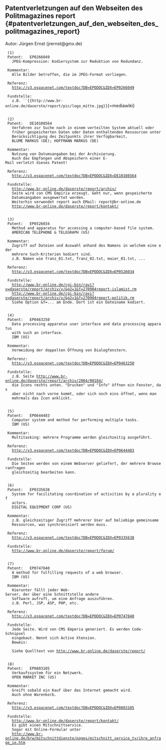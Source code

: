 ## Patentverletzungen auf den Webseiten des Politmagazines report {#patentverletzungen_auf_den_webseiten_des_politmagazines_report}

Autor: Jürgen Ernst (jrernst\@gmx.de)

` (1)`\
` Patent:   EP0266049`\
`   JPEG-Kompression: Kodiersystem zur Reduktion von Redundanz.`\
` `\
` Kommentar:`\
`   Alle Bilder betroffen, die im JPEG-Format vorliegen.`\
` `\
` Referenz:`\
`   `[`http://v3.espacenet.com/textdoc?DB=EPODOC&IDX=EP0266049`](http://v3.espacenet.com/textdoc?DB=EPODOC&IDX=EP0266049)\
` `\
` Fundstelle:`\
`   z.B. ``{{http://www.br-online.de/daserste/report/pic/logo_mitte.jpg}}`{=mediawiki}\
` `

` (2)`\
` Patent:   DE10108564`\
`   Verfahren zur Suche nach in einem verteilten System aktuell oder`\
`   früher gespeicherten Daten oder Daten enthaltenden Ressourcen unter`\
`   Berücksichtigung des Zeitpunkts ihrer Verfügbarkeit.`\
`   BLUME MARKUS (DE); HOFFMANN MARKUS (DE)`\
` `\
` Kommentar:`\
`   Nutzung von Datumsangaben bei der Archivierung.`\
`   Auch das Empfangen und Abspeichern einer E-Mail verletzt dieses Patent!`\
` `\
` Referenz:`\
`   `[`http://v3.espacenet.com/textdoc?DB=EPODOC&IDX=DE10108564`](http://v3.espacenet.com/textdoc?DB=EPODOC&IDX=DE10108564)\
` `\
` Fundstelle:`\
`   `[`http://www.br-online.de/daserste/report/archiv/`](http://www.br-online.de/daserste/report/archiv/)\
`   Seite wird con CMS Empiria erzeugt. Geht nur, wenn gespeicherte`\
`   Datumsangaben ausgewertet werden.`\
`   Weiterhin verwendet report auch EMail: report@br-online.de`\
`   `[`http://www.br-online.de/daserste/report/kontakt/`](http://www.br-online.de/daserste/report/kontakt/)\
` `

` (3)`\
` Patent:   EP0526034`\
`   Method and apparatus for accessing a computer-based file system.`\
`   AMERICAN TELEPHONE & TELEGRAPH (US)`\
` `\
` Kommentar:`\
`   Zugriff auf Dateien und Auswahl anhand des Namens in welchem eine oder`\
`   mehrere Such-Kriterien kodiert sind.`\
`   z.B. Namen wie franz_01.txt, franz_02.txt, maier_01.txt, ...`\
` `\
` Referenz:`\
`   `[`http://v3.espacenet.com/textdoc?DB=EPODOC&IDX=EP0526034`](http://v3.espacenet.com/textdoc?DB=EPODOC&IDX=EP0526034)\
` `\
` Fundstelle:`\
`   `[`http://www.br-online.de/cgi-bin/ravi?v=daserste/report/archiv/v/&g2=1&f=270904report-islamist.rm`](http://www.br-online.de/cgi-bin/ravi?v=daserste/report/archiv/v/&g2=1&f=270904report-islamist.rm)\
`   `[`http://www.br-online.de/cgi-bin/ravi?v=daserste/report/archiv/v/&g2=1&f=270904report-politik.rm`](http://www.br-online.de/cgi-bin/ravi?v=daserste/report/archiv/v/&g2=1&f=270904report-politik.rm)\
`   Siehe Option &f=... am Ende. Dort ist ein Dateiname kodiert.`\
` `

` (4)`\
` Patent:   EP0463250`\
`   Data processing apparatus user interface and data processing apparatus`\
`   with such an interface.`\
`   IBM (US)`\
` `\
` Kommentar:`\
`   Vermeidung der doppelten Öffnung von Dialogfenstern.`\
` `\
` Referenz:`\
`   `[`http://v3.espacenet.com/textdoc?DB=EPODOC&IDX=EP0463250`](http://v3.espacenet.com/textdoc?DB=EPODOC&IDX=EP0463250)\
` `\
` Fundstelle:`\
`   z.B. Seite `[`http://www.br-online.de/daserste/report/archiv/2004/00184/`](http://www.br-online.de/daserste/report/archiv/2004/00184/)\
`   die Icons rechts unten. "Drucken" und "Info" öffnen ein Fenster, das`\
`   aber nicht nach vorne kommt, oder sich noch eins öffnet, wenn man`\
`   mehrmals das Icon anklickt.`\
` `

` (5)`\
` Patent:   EP0644483`\
`   Computer system and method for performing multiple tasks.`\
`   IBM (US)`\
` `\
` Kommentar:`\
`   Multitasking: mehrere Programme werden gleichzeitig ausgeführt.`\
` `\
` Referenz:`\
`   `[`http://v3.espacenet.com/textdoc?DB=EPODOC&IDX=EP0644483`](http://v3.espacenet.com/textdoc?DB=EPODOC&IDX=EP0644483)\
` `\
` Fundstelle:`\
`   Die Seiten werden von einem Webserver geliefert, der mehrere Browseranfragen`\
`   gleichzeitig bearbeiten kann.`\
` `

` (6)`\
` Patent:   EP0335638`\
`   System for facilitating coordination of activities by a plurality of`\
`   actors.`\
`   DIGITAL EQUIPMENT CORP (US)`\
` `\
` Kommentar:`\
`   z.B. gleichzeitiger Zugriff mehrerer User auf beliebige gemeinsame`\
`   Ressourcen, was synchronisiert werden muss.`\
` `\
` Referenz:`\
`   `[`http://v3.espacenet.com/textdoc?DB=EPODOC&IDX=EP0335638`](http://v3.espacenet.com/textdoc?DB=EPODOC&IDX=EP0335638)\
` `\
` Fundstelle:`\
`   `[`http://www.br-online.de/daserste/report/forum/`](http://www.br-online.de/daserste/report/forum/)\
` `

` (7)`\
` Patent:   EP0747840`\
`   A method for fulfilling requests of a web browser.`\
`   IBM (US)`\
` `\
` Kommentar:`\
`   Hierunter fällt jeder Web-Server, der über eine Schnittstelle andere`\
`   Software aufruft, um eine Anfrage auszuführen.`\
`   z.B. Perl, JSP, ASP, PHP, etc.`\
` `\
` Referenz:`\
`   `[`http://v3.espacenet.com/textdoc?DB=EPODOC&IDX=EP0747840`](http://v3.espacenet.com/textdoc?DB=EPODOC&IDX=EP0747840)\
` `\
` Fundstelle:`\
`   Jede Seite. Wird von CMS Emperia generiert. Es werden Code-Schnipsel`\
`   eingebaut. Nennt sich Active Xtension.`\
`   Beweis:`\
`     `\
`   Siehe Quelltext von `[`http://www.br-online.de/daserste/report/`](http://www.br-online.de/daserste/report/)\
` `

` (8)`\
` Patent:   EP0803105`\
`   Verkaufssystem für ein Netzwerk.`\
`   OPEN MARKET INC (US)`\
` `\
` Kommentar:`\
`   Greift sobald ein Kauf über das Internet gemacht wird.`\
`   Auch ohne Warenkorb.`\
` `\
` Referenz:`\
`   `[`http://v3.espacenet.com/textdoc?DB=EPODOC&IDX=EP0803105`](http://v3.espacenet.com/textdoc?DB=EPODOC&IDX=EP0803105)\
` `\
` Fundstelle:`\
`   `[`http://www.br-online.de/daserste/report/kontakt/`](http://www.br-online.de/daserste/report/kontakt/)\
`   Es gibt einen Mitschnittservice.`\
`   Sogar mit Online-Formular unter`\
`   `[`http://www.br-online.de/brw/mitschnittdienste/pages/mitschnitt_service_tv/ihre_anfrage_ie.htm`](http://www.br-online.de/brw/mitschnittdienste/pages/mitschnitt_service_tv/ihre_anfrage_ie.htm)\
` `

